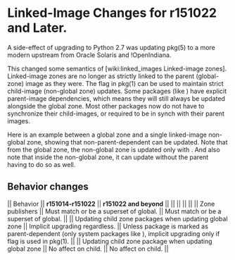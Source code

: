 Linked-Image Changes for r151022 and Later.
===========================================

A side-effect of upgrading to Python 2.7 was updating pkg(5) to a more
modern upstream from Oracle Solaris and !OpenIndiana.

This changed some semantics of \[wiki:linked\_images Linked-image
zones\]. Linked-image zones are no longer as strictly linked to the
parent (global-zone) image as they were. The flag in pkg(1) can be used
to maintain strict child-image (non-global zone) updates. Some packages
(like ) have explicit parent-image dependencies, which means they will
still always be updated alongside the global zone. Most other packages
now do not have to synchronize their child-images, or required to be in
synch with their parent images.

Here is an example between a global zone and a single linked-image
non-global zone, showing that non-parent-dependent can be updated. Note
that from the global zone, the non-global zone is updated only with .
And also note that inside the non-global zone, it can update without the
parent having to do so as well.

Behavior changes
----------------

|| Behavior || **r151014-r151022** || **r151022 and beyond** || || || ||
|| || Zone publishers || Must match or be a superset of global. || Must
match or be a superset of global. || || Updating child zone packages
when updating global zone || Implicit upgrading regardless. || Unless
package is marked as parent-dependent (only system packages like ),
implicit upgrading only if flag is used in pkg(1). || || Updating child
zone package when updating global zone || No affect on child. || No
affect on child. ||
